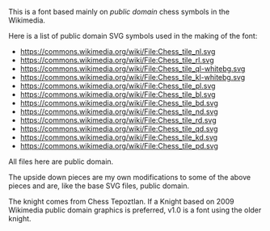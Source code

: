 This is a font based mainly on *public domain* chess symbols in the 
Wikimedia.

Here is a list of public domain SVG symbols used in the making of the font:

* https://commons.wikimedia.org/wiki/File:Chess_tile_nl.svg
* https://commons.wikimedia.org/wiki/File:Chess_tile_rl.svg
* https://commons.wikimedia.org/wiki/File:Chess_tile_ql-whitebg.svg
* https://commons.wikimedia.org/wiki/File:Chess_tile_kl-whitebg.svg
* https://commons.wikimedia.org/wiki/File:Chess_tile_pl.svg
* https://commons.wikimedia.org/wiki/File:Chess_tile_bl.svg
* https://commons.wikimedia.org/wiki/File:Chess_tile_bd.svg
* https://commons.wikimedia.org/wiki/File:Chess_tile_nd.svg
* https://commons.wikimedia.org/wiki/File:Chess_tile_rd.svg
* https://commons.wikimedia.org/wiki/File:Chess_tile_qd.svg
* https://commons.wikimedia.org/wiki/File:Chess_tile_kd.svg
* https://commons.wikimedia.org/wiki/File:Chess_tile_pd.svg

All files here are public domain.

The upside down pieces are my own modifications to some of the above
pieces and are, like the base SVG files, public domain.

The knight comes from Chess Tepoztlan.  If a Knight based on 2009 
Wikimedia public domain graphics is preferred, v1.0 is a font using
the older knight.

